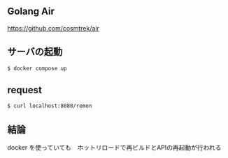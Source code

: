 ## Golang Air 
https://github.com/cosmtrek/air

## サーバの起動
```sh
$ docker compose up
```

## request 
```sh
$ curl localhost:8080/remon
```

## 結論
docker を使っていても　ホットリロードで再ビルドとAPIの再起動が行われる
